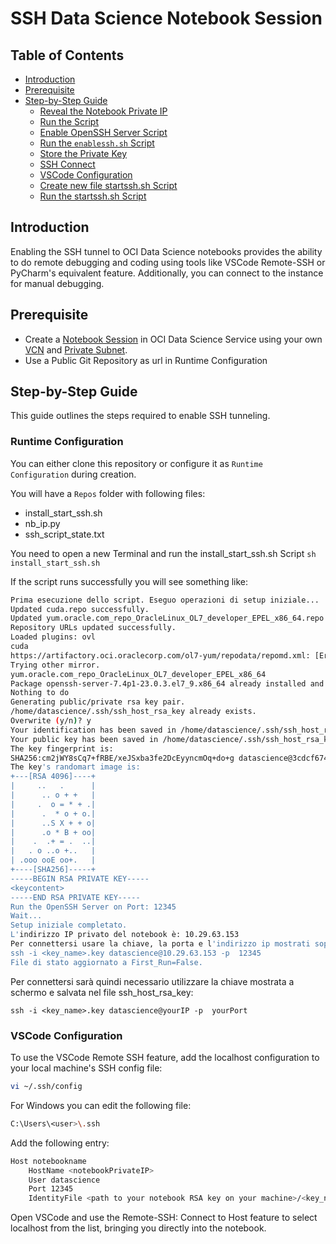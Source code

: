 
# SSH Data Science Notebook Session

## Table of Contents
  - [Introduction](#introduction)
  - [Prerequisite](#prerequisite)
  - [Step-by-Step Guide](#step-by-step-guide)
    - [Reveal the Notebook Private IP](#reveal-the-notebook-private-ip)
    - [Run the Script](#run-the-script)
    - [Enable OpenSSH Server Script](#enable-openssh-server-script)
    - [Run the `enablessh.sh` Script](#run-the-enablesshsh-script)
    - [Store the Private Key](#store-the-private-key)
    - [SSH Connect](#ssh-connect)
    - [VSCode Configuration](#vscode-configuration)
    - [Create new file startssh.sh Script](#create-new-file-startssh.sh-Script)
    - [Run the startssh.sh Script](#run-the-startssh.sh-Script)


## Introduction
Enabling the SSH tunnel to OCI Data Science notebooks provides the ability to do remote debugging and coding using tools like VSCode Remote-SSH or PyCharm's equivalent feature. Additionally, you can connect to the instance for manual debugging.

## Prerequisite
- Create a [Notebook Session](https://docs.oracle.com/en-us/iaas/data-science/using/manage-notebook-sessions.htm) in OCI Data Science Service using your own [VCN](https://docs.oracle.com/en-us/iaas/Content/Network/Tasks/VCNs.htm) and [Private Subnet](https://docs.oracle.com/en-us/iaas/Content/Network/Concepts/privateaccess.htm).
- Use a Public Git Repository as url in Runtime Configuration

## Step-by-Step Guide
This guide outlines the steps required to enable SSH tunneling.

### Runtime Configuration
You can either clone this repository or configure it as  `Runtime Configuration` during creation.

You will have a  `Repos` folder with following files:
- install_start_ssh.sh
- nb_ip.py
- ssh_script_state.txt

You need to open a new Terminal and run the install_start_ssh.sh Script
`sh install_start_ssh.sh`


If the script runs successfully you will see something like:
```bash
Prima esecuzione dello script. Eseguo operazioni di setup iniziale...
Updated cuda.repo successfully.
Updated yum.oracle.com_repo_OracleLinux_OL7_developer_EPEL_x86_64.repo successfully.
Repository URLs updated successfully.
Loaded plugins: ovl
cuda                                                                                                                                                                                                                                              | 3.0 kB  00:00:00     
https://artifactory.oci.oraclecorp.com/ol7-yum/repodata/repomd.xml: [Errno 14] curl#6 - "Could not resolve host: artifactory.oci.oraclecorp.com; Unknown error"
Trying other mirror.
yum.oracle.com_repo_OracleLinux_OL7_developer_EPEL_x86_64                                                                                                                                                                                         | 3.6 kB  00:00:00     
Package openssh-server-7.4p1-23.0.3.el7_9.x86_64 already installed and latest version
Nothing to do
Generating public/private rsa key pair.
/home/datascience/.ssh/ssh_host_rsa_key already exists.
Overwrite (y/n)? y
Your identification has been saved in /home/datascience/.ssh/ssh_host_rsa_key.
Your public key has been saved in /home/datascience/.ssh/ssh_host_rsa_key.pub.
The key fingerprint is:
SHA256:cm2jWY8sCq7+fRBE/xeJSxba3fe2DcEyyncmOq+do+g datascience@3cdcf6744449
The key's randomart image is:
+---[RSA 4096]----+
|     ..   .      |
|      .. o + +   |
|     .  o = * + .|
|      .  * o + o.|
|      ..S X + + o|
|      .o * B + oo|
|    .  .+ = .  ..|
|   . o ..o +..   |
| .ooo ooE oo+.   |
+----[SHA256]-----+
-----BEGIN RSA PRIVATE KEY-----
<keycontent>
-----END RSA PRIVATE KEY-----
Run the OpenSSH Server on Port: 12345
Wait...
Setup iniziale completato.
L'indirizzo IP privato del notebook è: 10.29.63.153
Per connettersi usare la chiave, la porta e l'indirizzo ip mostrati sopra
ssh -i <key_name>.key datascience@10.29.63.153 -p  12345
File di stato aggiornato a First_Run=False.
```

Per connettersi sarà quindi necessario utilizzare la chiave mostrata a schermo e salvata nel file ssh_host_rsa_key:

`ssh -i <key_name>.key datascience@yourIP -p  yourPort`
### VSCode Configuration
To use the VSCode Remote SSH feature, add the localhost configuration to your local machine's SSH config file:

```bash
vi ~/.ssh/config
```

For Windows you can edit the following file:
```bash
C:\Users\<user>\.ssh
```


Add the following entry:

```bash
Host notebookname
    HostName <notebookPrivateIP>
    User datascience
    Port 12345
    IdentityFile <path to your notebook RSA key on your machine>/<key_name>.key
```

Open VSCode and use the Remote-SSH: Connect to Host feature to select localhost from the list, bringing you directly into the notebook.
